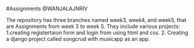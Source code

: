 
#Assignments
@WANJALAJNRIV


The repository has three branches named week3, week4, and week5, that are Assignments from week 3 to week 5.
They include various projects:
1.creating registertaion form and login from using html and css.
2. Creating a django project called songcrud with musicapp as an app. 


